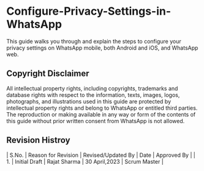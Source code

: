 # Configure-Privacy-Settings-in-WhatsApp
This guide walks you through and explain the steps to configure your privacy settings on WhatsApp mobile, both Android and iOS, and WhatsApp web.
## Copyright Disclaimer

All intellectual property rights, including copyrights, trademarks and database rights with respect to the information, texts, images, logos, photographs, and illustrations used in this guide are protected by intellectual property rights and belong to WhatsApp or entitled third parties. The reproduction or making available in any way or form of the contents of this guide without prior written consent from WhatsApp is not allowed.

## Revision Histroy
| S.No. | Reason for Revision | Revised/Updated By | Date | Approved By |
| 1. | Initial Draft | Rajat Sharma | 30 April,2023 | Scrum Master |
